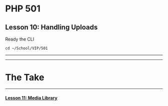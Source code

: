 # PHP 501
## Lesson 10: Handling Uploads

Ready the CLI

`cd ~/School/VIP/501`

___


___

# The Take

___

#### [Lesson 11: Media Library](https://github.com/inkVerb/vip/blob/master/501-php/Lesson-11.md)
